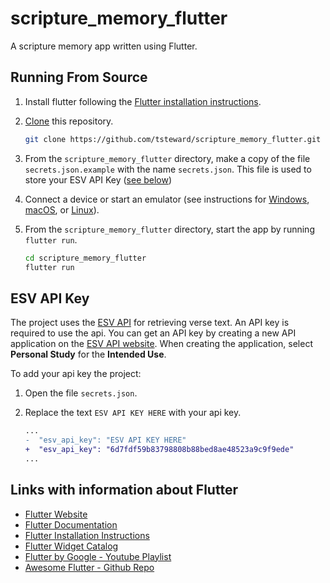 # scripture_memory_flutter

A scripture memory app written using Flutter.

## Running From Source

1. Install flutter following the
   [Flutter installation instructions](https://flutter.io/get-started/install/).
2. [Clone](https://help.github.com/articles/cloning-a-repository/) this
   repository.

   ```bash
   git clone https://github.com/tsteward/scripture_memory_flutter.git
   ```

3. From the `scripture_memory_flutter` directory, make a copy of the file
   `secrets.json.example` with the name `secrets.json`. This file is used to
   store your ESV API Key ([see below](#esv-api-key))
4. Connect a device or start an emulator (see instructions for
   [Windows](https://flutter.io/setup-windows/#set-up-your-android-device),
   [macOS](https://flutter.io/setup-macos/#set-up-the-ios-simulator), or
   [Linux](https://flutter.io/setup-linux/#set-up-your-android-device)).
5. From the `scripture_memory_flutter` directory, start the app by running
   `flutter run`.

   ```bash
   cd scripture_memory_flutter
   flutter run
   ```

## ESV API Key

The project uses the [ESV API](https://api.esv.org/) for retrieving verse text.
An API key is required to use the api. You can get an API key by creating a new
API application on the [ESV API website](https://api.esv.org/account/). When
creating the application, select **Personal Study** for the **Intended Use**.

To add your api key the project:

1. Open the file `secrets.json`.
2. Replace the text `ESV API KEY HERE` with your api key.

   ```diff
   ...
   -  "esv_api_key": "ESV API KEY HERE"
   +  "esv_api_key": "6d7fdf59b83798808b88bed8ae48523a9c9f9ede"
   ...
   ```

## Links with information about Flutter

- [Flutter Website](https://flutter.io/)
- [Flutter Documentation](https://flutter.io/docs/)
- [Flutter Installation Instructions](https://flutter.io/get-started/install/)
- [Flutter Widget Catalog](https://flutter.io/widgets/)
- [Flutter by Google - Youtube Playlist](https://www.youtube.com/playlist?list=PLOU2XLYxmsIJ7dsVN4iRuA7BT8XHzGtCr)
- [Awesome Flutter - Github Repo](https://github.com/Solido/awesome-flutter)
